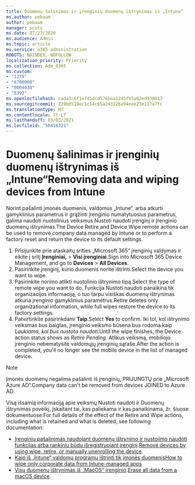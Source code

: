```yaml
---
title: Duomenų šalinimas ir įrenginių duomenų ištrynimas iš „Intune“
ms.author: pebaum
author: pebaum
manager: scotv
ms.date: 07/27/2020
ms.audience: Admin
ms.topic: article
ms.service: o365-administration
ROBOTS: NOINDEX, NOFOLLOW
localization_priority: Priority
ms.collection: Adm_O365
ms.custom:
- "1279"
- "6700008"
- "9004638"
- "8392"
ms.openlocfilehash: cada3c6f1e7d1dcd576baa1245fb5a62ed938613
ms.sourcegitcommit: 229bd519ec1c14c65a243226a94eee23e117a7fc
ms.translationtype: HT
ms.contentlocale: lt-LT
ms.lasthandoff: 03/03/2021
ms.locfileid: "50416321"
---
```

# <a name="removing-data-and-wiping-devices-from-intune"></a><span data-ttu-id="3d29a-102">Duomenų šalinimas ir įrenginių duomenų ištrynimas iš „Intune“</span><span class="sxs-lookup"><span data-stu-id="3d29a-102">Removing data and wiping devices from Intune</span></span>

<span data-ttu-id="3d29a-103">Norint pašalinti įmonės duomenis, valdomus „Intune“, arba atkurti gamyklinius parametrus ir grąžinti įrenginio numatytuosius parametrus, galima naudoti nuotolinius veiksmus Nustoti naudoti įrenginį ir Įrenginio duomenų ištrynimas.</span><span class="sxs-lookup"><span data-stu-id="3d29a-103">The Device Retire and Device Wipe remote actions can be used to remove company data managed by Intune or to perform a factory reset and return the device to its default settings.</span></span>

1. <span data-ttu-id="3d29a-104">Prisijunkite prie ataskaitų srities „Microsoft 365“ įrenginių valdymas ir eikite į sritį **Įrenginiai,** > **Visi įrenginiai**.</span><span class="sxs-lookup"><span data-stu-id="3d29a-104">Sign into Microsoft 365 Device Management, and go to **Devices** > **All Devices**.</span></span>
2. <span data-ttu-id="3d29a-105">Pasirinkite įrenginį, kurio duomenis norite ištrinti.</span><span class="sxs-lookup"><span data-stu-id="3d29a-105">Select the device you want to wipe.</span></span>
3. <span data-ttu-id="3d29a-106">Pasirinkite norimo atlikti nuotolinio ištrynimo tipą.</span><span class="sxs-lookup"><span data-stu-id="3d29a-106">Select the type of remote wipe you want to do.</span></span> <span data-ttu-id="3d29a-107">Funkcija Nustoti naudoti panaikina tik organizacijos informaciją, o tuo tarpu visiškas duomenų ištrynimas atkuria įrenginio gamyklinius parametrus.</span><span class="sxs-lookup"><span data-stu-id="3d29a-107">Retire deletes only organizational information, while full wipes restore the device to its factory settings.</span></span>
4. <span data-ttu-id="3d29a-108">Patvirtinkite pasirinkdami **Taip**.</span><span class="sxs-lookup"><span data-stu-id="3d29a-108">Select **Yes** to confirm.</span></span> <span data-ttu-id="3d29a-109">Iki tol, kol ištrynimo veiksmas bus baigtas, įrenginio veiksmo būsena bus rodoma kaip *Laukiama, kol bus nustota naudoti*.</span><span class="sxs-lookup"><span data-stu-id="3d29a-109">Until the wipe finishes, the Device action status shows as *Retire Pending*.</span></span>
    <span data-ttu-id="3d29a-110">Atlikus veiksmą, mobiliojo įrenginio nebematysite valdomųjų įrenginių sąraše.</span><span class="sxs-lookup"><span data-stu-id="3d29a-110">After the action is completed, you'll no longer see the mobile device in the list of managed device.</span></span>

> [!NOTE]
> <span data-ttu-id="3d29a-111">Įmonės duomenų negalima pašalinti iš įrenginių, PRIJUNGTŲ prie „Microsoft Azure AD“.</span><span class="sxs-lookup"><span data-stu-id="3d29a-111">Company data can't be removed from devices JOINED to Azure AD.</span></span> 

<span data-ttu-id="3d29a-112">Visą išsamią informaciją apie veiksmų Nustoti naudoti ir Duomenų ištrynimas poveikį, įskaitant tai, kas paliekama ir kas panaikinama, žr. šiuose dokumentuose:</span><span class="sxs-lookup"><span data-stu-id="3d29a-112">For full details of the effect of the Retire and Wipe actions, including what is retained and what is deleted, see following documentation:</span></span>

- <span data-ttu-id="3d29a-113">[Įrenginių pašalinimas naudojant duomenų ištrynimo ir nustojimo naudoti funkcijas arba rankiniu būdu išregistruojant įrenginį](https://docs.microsoft.com/mem/intune/remote-actions/devices-wipe).</span><span class="sxs-lookup"><span data-stu-id="3d29a-113">[Remove devices by using wipe, retire, or manually unenrolling the device](https://docs.microsoft.com/mem/intune/remote-actions/devices-wipe).</span></span>
- [<span data-ttu-id="3d29a-114">Kaip iš „Intune“ valdomų programų ištrinti tik įmonės duomenis</span><span class="sxs-lookup"><span data-stu-id="3d29a-114">How to wipe only corporate data from Intune-managed apps</span></span>](https://docs.microsoft.com/mem/intune/apps/apps-selective-wipe)
- <span data-ttu-id="3d29a-115">[Visų duomenų ištrynimas iš „MacOS“ įrenginio](https://docs.microsoft.com/mem/intune/remote-actions/device-erase).</span><span class="sxs-lookup"><span data-stu-id="3d29a-115">[Erase all data from a macOS device](https://docs.microsoft.com/mem/intune/remote-actions/device-erase).</span></span>